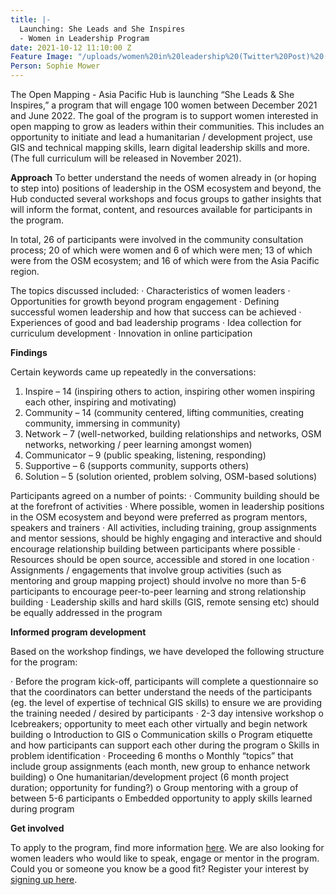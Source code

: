 ```yaml
---
title: |-
  Launching: She Leads and She Inspires
  - Women in Leadership Program
date: 2021-10-12 11:10:00 Z
Feature Image: "/uploads/women%20in%20leadership%20(Twitter%20Post)%20(4).png"
Person: Sophie Mower
---
```


 
The Open Mapping - Asia Pacific Hub is launching “She Leads & She Inspires,” a program that will engage 100 women between December 2021 and June 2022. The goal of the program is to support women interested in open mapping to grow as leaders within their communities. This includes an opportunity to initiate and lead a humanitarian / development project, use GIS and technical mapping skills, learn digital leadership skills and more. (The full curriculum will be released in November 2021).
 
**Approach**
To better understand the needs of women already in (or hoping to step into) positions of leadership in the OSM ecosystem and beyond, the Hub conducted several workshops and focus groups to gather insights that will inform the format, content, and resources available for participants in the program.
 
 
In total, 26 of participants were involved in the community consultation process; 20 of which were women and 6 of which were men; 13 of which were from the OSM ecosystem; and 16 of which were from the Asia Pacific region.
 
The topics discussed included:
·   	Characteristics of women leaders
·   	Opportunities for growth beyond program engagement
·   	Defining successful women leadership and how that success can be achieved
·   	Experiences of good and bad leadership programs
·   	Idea collection for curriculum development
·   	Innovation in online participation
 
**Findings**

Certain keywords came up repeatedly in the conversations:
1. 	Inspire – 14 (inspiring others to action, inspiring other women inspiring each other, inspiring and motivating)
2. 	Community – 14 (community centered, lifting communities, creating community, immersing in community)
3. 	Network – 7 (well-networked, building relationships and networks, OSM networks, networking / peer learning amongst women)
4. 	Communicator – 9 (public speaking, listening, responding)
5. 	Supportive – 6 (supports community, supports others)
6. 	Solution – 5 (solution oriented, problem solving, OSM-based solutions)
 
Participants agreed on a number of points:
·   	Community building should be at the forefront of activities
·   	Where possible, women in leadership positions in the OSM ecosystem and beyond were preferred as program mentors, speakers and trainers
·   	All activities, including training, group assignments and mentor sessions, should be highly engaging and interactive and should encourage relationship building between participants where possible
·   	Resources should be open source, accessible and stored in one location
·   	Assignments / engagements that involve group activities (such as mentoring and group mapping project) should involve no more than 5-6 participants to encourage peer-to-peer learning and strong relationship building
·   	Leadership skills and hard skills (GIS, remote sensing etc) should be equally addressed in the program

 
**Informed program development**

Based on the workshop findings, we have developed the following structure for the program:
 
·   	Before the program kick-off, participants will complete a questionnaire so that the coordinators can better understand the needs of the participants (eg. the level of expertise of technical GIS skills) to ensure we are providing the training needed / desired by participants
·   	2-3 day intensive workshop
o   Icebreakers; opportunity to meet each other virtually and begin network building
o   Introduction to GIS
o   Communication skills
o   Program etiquette and how participants can support each other during the program
o   Skills in problem identification
·   	Proceeding 6 months
o   Monthly “topics” that include group assignments (each month, new group to enhance network building)
o   One humanitarian/development project (6 month project duration; opportunity for funding?)
o   Group mentoring with a group of between 5-6 participants
o   Embedded opportunity to apply skills learned during program
 
**Get involved**

To apply to the program, find more information [here](https://hotosm.bamboohr.com/jobs/view.php?id=61). We are also looking for women leaders who would like to speak, engage or mentor in the program. Could you or someone you know be a good fit? Register your interest by [signing up here](https://docs.google.com/forms/d/e/1FAIpQLSdEyxkOyQF3SsaC_N7XwYumlJqL85ljdjqvYJ3-JUdf8C4xIw/viewform).
